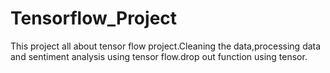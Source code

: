 # Tensorflow_Project
This project all about tensor flow project.Cleaning the data,processing data and sentiment analysis using tensor flow.drop out function using tensor.
